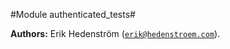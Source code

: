 

#Module authenticated_tests#


__Authors:__ Erik Hedenstr&ouml;m ([`erik@hedenstroem.com`](mailto:erik@hedenstroem.com)).